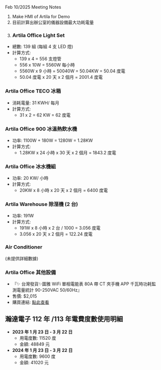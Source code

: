 Feb 10/2025 Meeting Notes
1. Make HMI of Artila for Demo
2. 目前計算出辦公室的儀器設備最大功耗電量
3. ### Artila Office Light Set
- 總數: 139 組 (每組 4 支 LED 燈)
- 計算方式: 
  - 139 x 4 = 556 支燈管
  - 556 x 10W = 5560W 每小時
  - 5560W x 9 小時 = 50040W = 50.04KW = 50.04 度電
  - 50.04 度電 x 20 天 x 2 個月 = 2001.4 度電

### Artila Office TECO 冰箱
- 消耗電量: 31 KWH/ 每月
- 計算方式: 
  - 31 x 2 = 62 KW = 62 度電

### Artila Office 900 冰溫熱飲水機
- 功率: 1100W + 180W = 1280W = 1.28KW
- 計算方式:
  - 1.28KW x 24 小時 x 30 天 x 2 個月 = 1843.2 度電

### Artila Office 冰水機組
- 功率: 20 KW/ 小時
- 計算方式:
  - 20KW x 8 小時 x 20 天 x 2 個月 = 6400 度電

### Artila Warehouse 除溼機 (2 台)
- 功率: 191W
- 計算方式:
  - 191W x 8 小時 x 2 台 / 1000 = 3.056 度電
  - 3.056 x 20 天 x 2 個月 = 122.24 度電

### Air Conditioner
(未提供詳細數據)

### Artila Office 其他設備
- 『✨ 台灣發貨✨圖雅 WiFi 單相電能表 80A 帶 CT 夾手機 APP 千瓦時功耗監測電量統計 90-250VAC 50/60Hz』
- 售價: $2,015
- 購買連結: [點此查看](https://tw.shp.ee/b8KUjXH)

## 瀚達電子 112 年 /113 年電費度數使用明細
- **2023 年 1 月 23 日 - 3 月 22 日**
  - 用電度數: 11520 度
  - 金額: 48849 元
- **2024 年 1 月 23 日 - 3 月 22 日**
  - 用電度數: 9600 度
  - 金額: 41020 元
